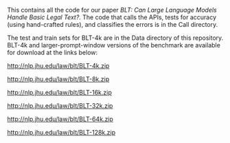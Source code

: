 This contains all the code for our paper *BLT: Can Large Language Models Handle Basic Legal Text?*.  The code that calls the APIs, tests for accuracy (using hand-crafted rules), and classifies the errors is in the Call directory.  

The test and train sets for BLT-4k are in the Data directory of this repository.  BLT-4k and larger-prompt-window versions of the benchmark are available for download at the links below:

<http://nlp.jhu.edu/law/blt/BLT-4k.zip>

<http://nlp.jhu.edu/law/blt/BLT-8k.zip>

<http://nlp.jhu.edu/law/blt/BLT-16k.zip>

<http://nlp.jhu.edu/law/blt/BLT-32k.zip>

<http://nlp.jhu.edu/law/blt/BLT-64k.zip>

<http://nlp.jhu.edu/law/blt/BLT-128k.zip>
